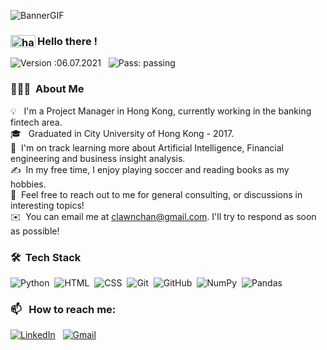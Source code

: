 ![BannerGIF](https://user-images.githubusercontent.com/39513876/112361914-e021f800-8cf9-11eb-9aac-a2b675065afc.gif)


### <img alt="handwavegif" src="https://user-images.githubusercontent.com/39513876/112366216-8cfe7400-8cfe-11eb-8116-7d3dbae20e97.gif" width='40' height='20' align="left"/> Hello there !



![Version :06.07.2021](https://img.shields.io/badge/version-25.03.2021-informational) &nbsp;
![Pass: passing](https://img.shields.io/badge/build-passing-success)
### 👨🏻‍💻 &nbsp;About Me

💡 &nbsp; I'm a Project Manager in Hong Kong, currently working in the banking fintech area.  
🎓 &nbsp; Graduated in City University of Hong Kong - 2017.\
🌱 &nbsp;I'm on track learning more about Artificial Intelligence, Financial engineering and business insight analysis.\
✍️ &nbsp;In my free time, I enjoy playing soccer and reading books as my hobbies.\
💬 &nbsp;Feel free to reach out to me for general consulting, or discussions in interesting topics!\
✉️ &nbsp;You can email me at clawnchan@gmail.com. I'll try to respond as soon as possible!


### 🛠 &nbsp;Tech Stack

![Python](https://img.shields.io/badge/-Python-05122A?style=flat&logo=python)&nbsp;
![HTML](https://img.shields.io/badge/-HTML-05122A?style=flat&logo=HTML5)&nbsp;
![CSS](https://img.shields.io/badge/-CSS-05122A?style=flat&logo=CSS3&logoColor=1572B6)&nbsp;
![Git](https://img.shields.io/badge/-Git-05122A?style=flat&logo=git)&nbsp;
![GitHub](https://img.shields.io/badge/-GitHub-05122A?style=flat&logo=github)&nbsp;
![NumPy](https://img.shields.io/badge/numpy%20-%23013243.svg?&style=flat&logo=numpy&logoColor=white)&nbsp;
![Pandas](https://img.shields.io/badge/pandas%20-%23150458.svg?&style=flat&logo=pandas&logoColor=white)&nbsp;

### 📫 &nbsp; How to reach me:


<a href="https://www.linkedin.com/in/abhishek-singh-dhadwal/"><img alt="LinkedIn" src="https://img.shields.io/badge/linkedin%20-%230077B5.svg?&style=flat&logo=linkedin&logoColor=white"/></a> &nbsp;
<a href="mailto:clawnchan@gmail.com"><img alt="Gmail" src="https://img.shields.io/badge/Gmail-D14836?style=flat&logo=gmail&logoColor=white" /></a> &nbsp;





